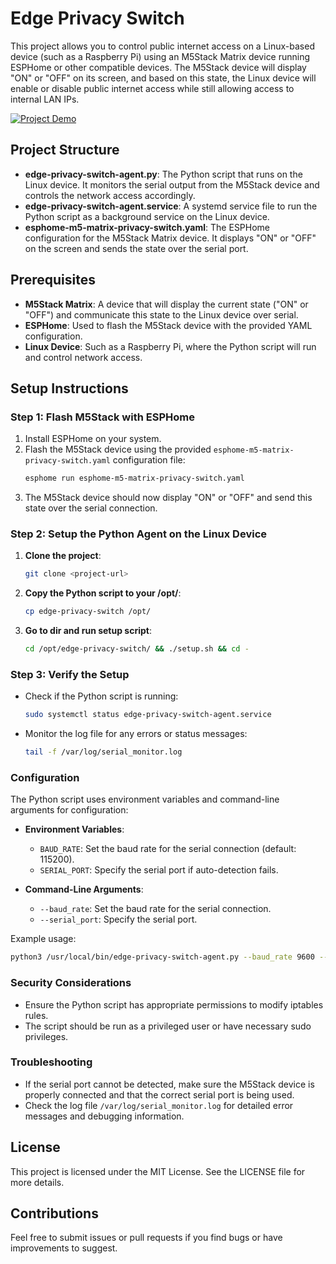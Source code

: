 # Edge Privacy Switch

This project allows you to control public internet access on a Linux-based device (such as a Raspberry Pi) using an M5Stack Matrix device running ESPHome or other compatible devices. The M5Stack device will display "ON" or "OFF" on its screen, and based on this state, the Linux device will enable or disable public internet access while still allowing access to internal LAN IPs.

[![Project Demo](https://img.youtube.com/vi/Bmi3v72_KJw/0.jpg)](https://www.youtube.com/watch?v=Bmi3v72_KJw)

## Project Structure

- **edge-privacy-switch-agent.py**: The Python script that runs on the Linux device. It monitors the serial output from the M5Stack device and controls the network access accordingly.
- **edge-privacy-switch-agent.service**: A systemd service file to run the Python script as a background service on the Linux device.
- **esphome-m5-matrix-privacy-switch.yaml**: The ESPHome configuration for the M5Stack Matrix device. It displays "ON" or "OFF" on the screen and sends the state over the serial port.

## Prerequisites

- **M5Stack Matrix**: A device that will display the current state ("ON" or "OFF") and communicate this state to the Linux device over serial.
- **ESPHome**: Used to flash the M5Stack device with the provided YAML configuration.
- **Linux Device**: Such as a Raspberry Pi, where the Python script will run and control network access.

## Setup Instructions

### Step 1: Flash M5Stack with ESPHome

1. Install ESPHome on your system.
2. Flash the M5Stack device using the provided `esphome-m5-matrix-privacy-switch.yaml` configuration file:
    ```bash
    esphome run esphome-m5-matrix-privacy-switch.yaml
    ```
3. The M5Stack device should now display "ON" or "OFF" and send this state over the serial connection.

### Step 2: Setup the Python Agent on the Linux Device

1. **Clone the project**:
    ```bash
    git clone <project-url>
    ```
2. **Copy the Python script to your /opt/**:
    ```bash
    cp edge-privacy-switch /opt/
    ```
3. **Go to dir and run setup script**:
    ```bash
    cd /opt/edge-privacy-switch/ && ./setup.sh && cd -
    ```

### Step 3: Verify the Setup

- Check if the Python script is running:
  ```bash
  sudo systemctl status edge-privacy-switch-agent.service
  ```
- Monitor the log file for any errors or status messages:
  ```bash
  tail -f /var/log/serial_monitor.log
  ```

### Configuration

The Python script uses environment variables and command-line arguments for configuration:

- **Environment Variables**:
  - `BAUD_RATE`: Set the baud rate for the serial connection (default: 115200).
  - `SERIAL_PORT`: Specify the serial port if auto-detection fails.

- **Command-Line Arguments**:
  - `--baud_rate`: Set the baud rate for the serial connection.
  - `--serial_port`: Specify the serial port.

Example usage:
```bash
python3 /usr/local/bin/edge-privacy-switch-agent.py --baud_rate 9600 --serial_port /dev/ttyUSB0
```

### Security Considerations

- Ensure the Python script has appropriate permissions to modify iptables rules.
- The script should be run as a privileged user or have necessary sudo privileges.

### Troubleshooting

- If the serial port cannot be detected, make sure the M5Stack device is properly connected and that the correct serial port is being used.
- Check the log file `/var/log/serial_monitor.log` for detailed error messages and debugging information.

## License

This project is licensed under the MIT License. See the LICENSE file for more details.

## Contributions

Feel free to submit issues or pull requests if you find bugs or have improvements to suggest.